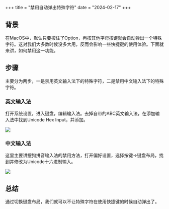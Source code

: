 +++
title = "禁用自动弹出特殊字符"
date = "2024-02-17"
+++

## 背景
在MacOS中，默认只要按住了Option，再按其他字母按键就会自动弹出一个特殊字符。这对我们大多数时候没多大用，反而会影响一些快捷键的使用体验。下面就来讲，如何禁用这一功能。

## 步骤

主要分为两步，一是禁用英文输入法下的特殊字符，二是禁用中文输入法下的特殊字符。

### 英文输入法
打开系统设置，进入键盘，编辑输入法。去掉自带的ABC英文输入法，在添加输入法中找到Unicode Hex Input，并添加。

![](https://ilikemac.obs.ap-southeast-1.myhuaweicloud.com/Screenshot_2024-02-17_at_11.16.58.png)

### 中文输入法
这里主要讲搜狗拼音输入法的禁用方法，打开偏好设置，选择按键->键盘布局，找到并修改为Unicode十六进制输入。

![](https://ilikemac.obs.ap-southeast-1.myhuaweicloud.com/Screenshot_2024-02-17_at_11.35.41.png)

## 总结
通过切换键盘布局，我们就可以不让特殊字符在使用快捷键的时候自动弹出了。

